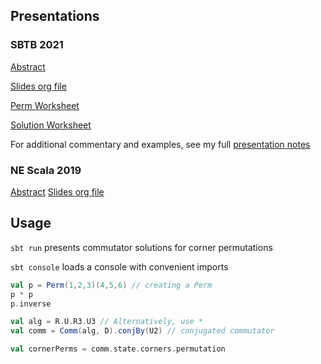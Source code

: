 ## Presentations

### SBTB 2021

[Abstract](https://emamo.com/event/scale-by-the-bay/s/solving-the-rubiks-cube-with-group-theory-oGERea)

[Slides org file](presentation-sbtb-2021.org)

[Perm Worksheet](src/main/scala/twistygroups/example/perm.worksheet.sc)

[Solution Worksheet](src/main/scala/twistygroups/example/solution.worksheet.sc)

For additional commentary and examples, see my full [presentation notes](https://raw.github.com/stewSquared/twisty-groups/sbtb-2021/presentation-notes.org)

### NE Scala 2019

[Abstract](https://nescala.io/talks.html#rubiks) 
[Slides org file](presentation.org)

## Usage

`sbt run` presents commutator solutions for corner permutations

`sbt console` loads a console with convenient imports

```scala
val p = Perm(1,2,3)(4,5,6) // creating a Perm
p * p
p.inverse

val alg = R.U.R3.U3 // Alternatively, use *
val comm = Comm(alg, D).conjBy(U2) // conjugated commutator

val cornerPerms = comm.state.corners.permutation
```
